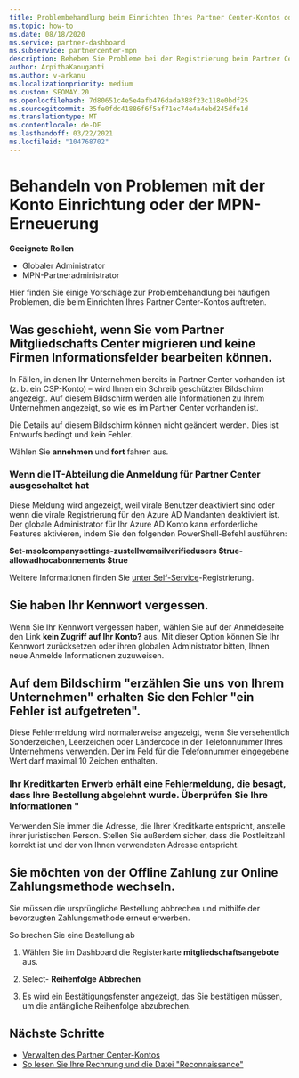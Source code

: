 ```yaml
---
title: Problembehandlung beim Einrichten Ihres Partner Center-Kontos oder der MPN-Erneuerungs Probleme
ms.topic: how-to
ms.date: 08/18/2020
ms.service: partner-dashboard
ms.subservice: partnercenter-mpn
description: Beheben Sie Probleme bei der Registrierung beim Partner Center. Antworten behandeln Probleme mit Zahlungsmethoden, vergessen Kenn Wörter und vieles mehr.
author: ArpithaKanuganti
ms.author: v-arkanu
ms.localizationpriority: medium
ms.custom: SEOMAY.20
ms.openlocfilehash: 7d80651c4e5e4afb476dada388f23c118e0bdf25
ms.sourcegitcommit: 35fe0fdc41886f6f5af71ec74e4a4ebd245dfe1d
ms.translationtype: MT
ms.contentlocale: de-DE
ms.lasthandoff: 03/22/2021
ms.locfileid: "104768702"
---
```

# <a name="troubleshoot-account-setup-or-mpn-renewal-issues"></a>Behandeln von Problemen mit der Konto Einrichtung oder der MPN-Erneuerung


**Geeignete Rollen**

- Globaler Administrator
- MPN-Partneradministrator 
 
Hier finden Sie einige Vorschläge zur Problembehandlung bei häufigen Problemen, die beim Einrichten Ihres Partner Center-Kontos auftreten.

## <a name="what-happens-if-you-are-migrating-from-partner-membership-center-and-you-cant-edit-any-company-information-fields"></a>Was geschieht, wenn Sie vom Partner Mitgliedschafts Center migrieren und keine Firmen Informationsfelder bearbeiten können.

In Fällen, in denen Ihr Unternehmen bereits in Partner Center vorhanden ist (z. b. ein CSP-Konto) – wird Ihnen ein Schreib geschützter Bildschirm angezeigt. Auf diesem Bildschirm werden alle Informationen zu Ihrem Unternehmen angezeigt, so wie es im Partner Center vorhanden ist.

Die Details auf diesem Bildschirm können nicht geändert werden. Dies ist Entwurfs bedingt und kein Fehler.

Wählen Sie **annehmen** und **fort** fahren aus.


### <a name="if-the-it-department-has-turned-off-sign-up-for-partner-center"></a>Wenn die IT-Abteilung die **Anmeldung für Partner Center** ausgeschaltet hat

Diese Meldung wird angezeigt, weil virale Benutzer deaktiviert sind oder wenn die virale Registrierung für den Azure AD Mandanten deaktiviert ist. Der globale Administrator für Ihr Azure AD Konto kann erforderliche Features aktivieren, indem Sie den folgenden PowerShell-Befehl ausführen:

**Set-msolcompanysettings-zustellwemailverifiedusers $true-allowadhocabonnements $true**

Weitere Informationen finden Sie [unter Self-Service](/azure/active-directory/users-groups-roles/directory-self-service-signup)-Registrierung.

## <a name="you-forgot-your-password"></a>Sie haben Ihr Kennwort vergessen.

Wenn Sie Ihr Kennwort vergessen haben, wählen Sie auf der Anmeldeseite den Link **kein Zugriff auf Ihr Konto?** aus. Mit dieser Option können Sie Ihr Kennwort zurücksetzen oder ihren globalen Administrator bitten, Ihnen neue Anmelde Informationen zuzuweisen.

## <a name="on-the-tell-us-about-your-company-screen-you-receive-a-something-went-wrong-error"></a>Auf dem Bildschirm "erzählen Sie uns von Ihrem Unternehmen" erhalten Sie den Fehler "ein Fehler ist aufgetreten".

Diese Fehlermeldung wird normalerweise angezeigt, wenn Sie versehentlich Sonderzeichen, Leerzeichen oder Ländercode in der Telefonnummer Ihres Unternehmens verwenden. Der im Feld für die Telefonnummer eingegebene Wert darf maximal 10 Zeichen enthalten.


### <a name="your-credit-card-purchase-is-receiving-an-error-message-stating-that-your-order-was-declined-please-verify-your-information"></a>Ihr Kreditkarten Erwerb erhält eine Fehlermeldung, die besagt, dass Ihre Bestellung abgelehnt wurde. Überprüfen Sie Ihre Informationen "


Verwenden Sie immer die Adresse, die Ihrer Kreditkarte entspricht, anstelle ihrer juristischen Person. Stellen Sie außerdem sicher, dass die Postleitzahl korrekt ist und der von Ihnen verwendeten Adresse entspricht.

## <a name="you-want-to-switch-from-offline-payment-to-online-payment-method"></a>Sie möchten von der Offline Zahlung zur Online Zahlungsmethode wechseln. 

Sie müssen die ursprüngliche Bestellung abbrechen und mithilfe der bevorzugten Zahlungsmethode erneut erwerben.

So brechen Sie eine Bestellung ab

1. Wählen Sie im Dashboard die Registerkarte **mitgliedschaftsangebote** aus.

2. Select- **Reihenfolge Abbrechen**

3. Es wird ein Bestätigungsfenster angezeigt, das Sie bestätigen müssen, um die anfängliche Reihenfolge abzubrechen.

## <a name="next-steps"></a>Nächste Schritte

- [Verwalten des Partner Center-Kontos](partner-center-account-setup.md)
- [So lesen Sie Ihre Rechnung und die Datei "Reconnaissance"](read-your-bill.md)
